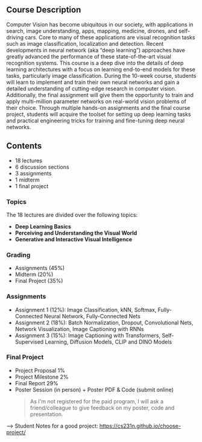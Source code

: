 ## Course Description
Computer Vision has become ubiquitous in our society, with applications in search, image understanding, apps, mapping, medicine, drones, and self-driving cars. Core to many of these applications are visual recognition tasks such as image classification, localization and detection. Recent developments in neural network (aka “deep learning”) approaches have greatly advanced the performance of these state-of-the-art visual recognition systems. This course is a deep dive into the details of deep learning architectures with a focus on learning end-to-end models for these tasks, particularly image classification. During the 10-week course, students will learn to implement and train their own neural networks and gain a detailed understanding of cutting-edge research in computer vision. Additionally, the final assignment will give them the opportunity to train and apply multi-million parameter networks on real-world vision problems of their choice. Through multiple hands-on assignments and the final course project, students will acquire the toolset for setting up deep learning tasks and practical engineering tricks for training and fine-tuning deep neural networks.

## Contents
- 18 lectures
- 6 discussion sections
- 3 assignments
- 1 midterm
- 1 final project

### Topics
The 18 lectures are divided over the following topics:
- **Deep Learning Basics**
- **Perceiving and Understanding the Visual World**
- **Generative and Interactive Visual Intelligence**	

### Grading
- Assignments (45%)
- Midterm (20%)
- Final Project (35%)


### Assignments
- Assignment 1 (12%): Image Classification, kNN, Softmax, Fully-Connected Neural Network, Fully-Connected Nets
- Assignment 2 (18%): Batch Normalization, Dropout, Convolutional Nets, Network Visualization, Image Captioning with RNNs
- Assignment 3 (15%): Image Captioning with Transformers, Self-Supervised Learning, Diffusion Models, CLIP and DINO Models

### Final Project
- Project Proposal	1%	
- Project Milestone	2%	
- Final Report	29%	
- Poster Session (in person) + Poster PDF & Code (submit online)
  > As I'm not registered for the paid program, I will ask a friend/colleague to give feedback on my poster, code and presentation.

--> Student Notes for a good project: https://cs231n.github.io/choose-project/


